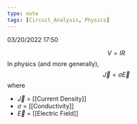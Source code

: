 ```yaml
---
type: note
tags: [Circuit_Analysis, Physics]
---
```

03/20/2022 17:50

  


$$
V=IR
$$
In physics (and more generally),
$$
\vec{J}=\sigma\vec{E}
$$
where
- $\vec J$ = [[Current Density]] 
- $\sigma$ = [[Conductivity]] 
- $\vec E$ = [[Electric Field]]
